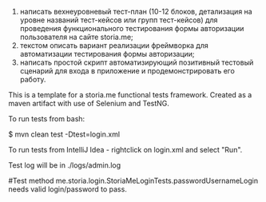 1. написать вехнеуровневый тест-план (10-12 блоков, детализация на уровне названий тест-кейсов или групп тест-кейсов) для проведения функционального тестирования формы авторизации пользователя на сайте storia.me; 
2. текстом описать вариант реализации фреймворка для автоматизации тестирования формы авторизации; 
3. написать простой скрипт автоматизирующий позитивный тестовый сценарий для входа в приложение и продемонстрировать его работу.

This is a template for a storia.me functional tests framework.
Created as a maven artifact with use of Selenium and TestNG.

To run tests from bash:

$ mvn clean test -Dtest=login.xml

To run tests from IntelliJ Idea - rightclick on login.xml and select "Run".

Test log will be in ./logs/admin.log

#Test method me.storia.login.StoriaMeLoginTests.passwordUsernameLogin needs valid login/password to pass.
